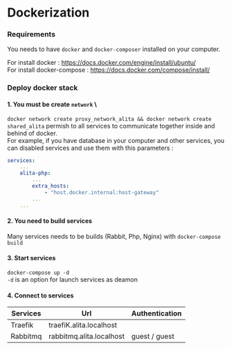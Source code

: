 # Dockerization

### Requirements
You needs to have `docker` and `docker-composer` installed on your computer.

For install docker : https://docs.docker.com/engine/install/ubuntu/ \
For install docker-compose : https://docs.docker.com/compose/install/

### Deploy docker stack
#### 1. You must be create `network` \
`docker network create proxy_network_alita && docker network create shared_alita` permish to all services to communicate together inside and behind of docker. \
For example, if you have database in your computer and other services, you can disabled services and use them with this parameters :
```yaml
services:
    ...
    alita-php:
        ...
        extra_hosts:
            - "host.docker.internal:host-gateway"
        ...
    ...
```

#### 2. You need to build services
Many services needs to be builds (Rabbit, Php, Nginx) with `docker-compose build`

#### 3. Start services
`docker-compose up -d` \
`-d` is an option for launch services as deamon


#### 4. Connect to services 

| Services | Url                       | Authentication |
|----------|---------------------------|----------------|
| Traefik  | traefiK.alita.localhost   |                |
| Rabbitmq | rabbitmq.alita.localhost  | guest / guest  |
